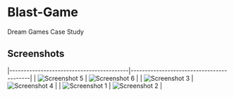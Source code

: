 # Blast-Game
Dream Games Case Study

## Screenshots

|------------------------------------------|------------------------------------------|
| ![Screenshot 5](https://github.com/user-attachments/assets/d48973a1-510c-4741-9326-03f9e46005ec) | ![Screenshot 6](https://github.com/user-attachments/assets/e91499ae-f6ab-423c-a6d6-8fc320e959c1) |
| ![Screenshot 3](https://github.com/user-attachments/assets/efb9d9cd-a01f-4bdb-ba08-0b06f82aecc2) | ![Screenshot 4](https://github.com/user-attachments/assets/392c39fd-e0a9-4bfe-b155-26036510be2c) |
| ![Screenshot 1](https://github.com/user-attachments/assets/c2ed1cd8-29a3-4e60-85c6-f0a4af95e062) | ![Screenshot 2](https://github.com/user-attachments/assets/96bd162b-9808-433b-8ec2-db976400e905) |
